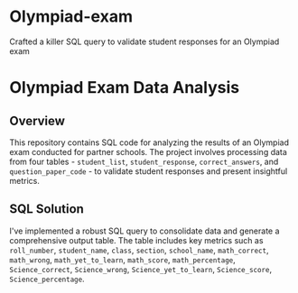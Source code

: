 # Olympiad-exam
Crafted a killer SQL query to validate student responses for an Olympiad exam
# Olympiad Exam Data Analysis

## Overview

This repository contains SQL code for analyzing the results of an Olympiad exam conducted for partner schools. The project involves processing data from four tables - `student_list`, `student_response`, `correct_answers`, and `question_paper_code` - to validate student responses and present insightful metrics.

## SQL Solution

I've implemented a robust SQL query to consolidate data and generate a comprehensive output table. The table includes key metrics such as `roll_number`, `student_name`, `class`, `section`, `school_name`, `math_correct`, `math_wrong`, `math_yet_to_learn`, `math_score`, `math_percentage`, `Science_correct`, `Science_wrong`, `Science_yet_to_learn`, `Science_score`, `Science_percentage`.

